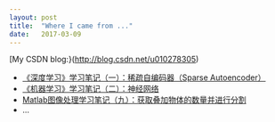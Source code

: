```yaml
---
layout: post
title:  "Where I came from ..."
date:   2017-03-09
---
```


[My CSDN blog:}(http://blog.csdn.net/u010278305)

- [《深度学习》学习笔记（一）：稀疏自编码器（Sparse Autoencoder）](http://blog.csdn.net/u010278305/article/details/46881443)
- [《机器学习》学习笔记（二）：神经网络](http://blog.csdn.net/u010278305/article/details/44079493)
- [Matlab图像处理学习笔记（九）：获取叠加物体的数量并进行分割](http://blog.csdn.net/u010278305/article/details/42809619)
- ...

